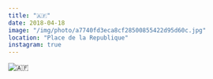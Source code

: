 ```yaml
---
title: "🇦🇫"
date: 2018-04-18
image: "/img/photo/a7740fd3eca8cf28500855422d95d60c.jpg"
location: "Place de la Republique"
instagram: true
---
```


![🇦🇫](/img/photo/a7740fd3eca8cf28500855422d95d60c.jpg)
